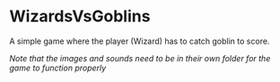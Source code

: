 # WizardsVsGoblins
A simple game where the player (Wizard) has to catch goblin to score.

*Note that the images and sounds need to be in their own folder for the game to function properly*
